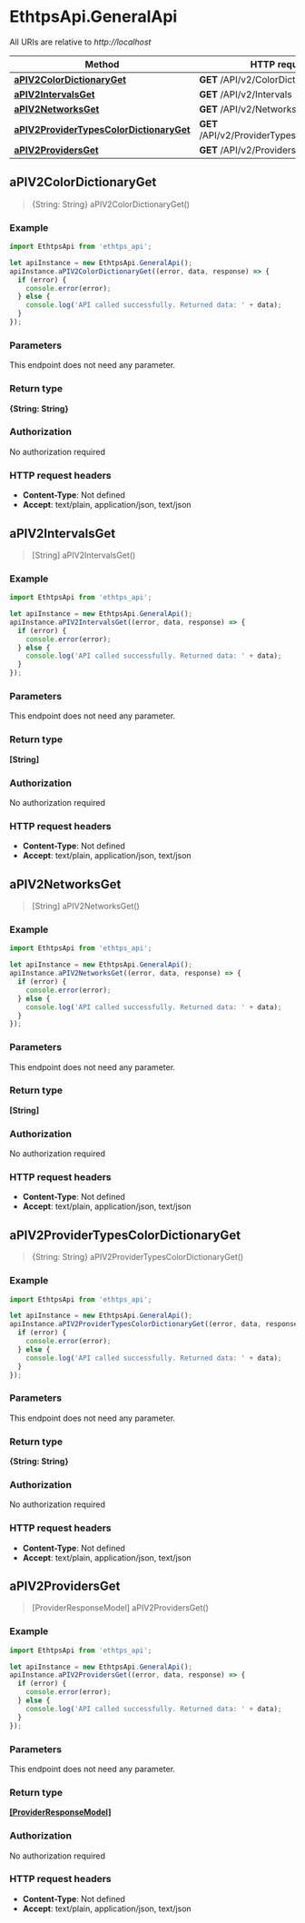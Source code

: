 # EthtpsApi.GeneralApi

All URIs are relative to *http://localhost*

Method | HTTP request | Description
------------- | ------------- | -------------
[**aPIV2ColorDictionaryGet**](GeneralApi.md#aPIV2ColorDictionaryGet) | **GET** /API/v2/ColorDictionary | 
[**aPIV2IntervalsGet**](GeneralApi.md#aPIV2IntervalsGet) | **GET** /API/v2/Intervals | 
[**aPIV2NetworksGet**](GeneralApi.md#aPIV2NetworksGet) | **GET** /API/v2/Networks | 
[**aPIV2ProviderTypesColorDictionaryGet**](GeneralApi.md#aPIV2ProviderTypesColorDictionaryGet) | **GET** /API/v2/ProviderTypesColorDictionary | 
[**aPIV2ProvidersGet**](GeneralApi.md#aPIV2ProvidersGet) | **GET** /API/v2/Providers | 



## aPIV2ColorDictionaryGet

> {String: String} aPIV2ColorDictionaryGet()



### Example

```javascript
import EthtpsApi from 'ethtps_api';

let apiInstance = new EthtpsApi.GeneralApi();
apiInstance.aPIV2ColorDictionaryGet((error, data, response) => {
  if (error) {
    console.error(error);
  } else {
    console.log('API called successfully. Returned data: ' + data);
  }
});
```

### Parameters

This endpoint does not need any parameter.

### Return type

**{String: String}**

### Authorization

No authorization required

### HTTP request headers

- **Content-Type**: Not defined
- **Accept**: text/plain, application/json, text/json


## aPIV2IntervalsGet

> [String] aPIV2IntervalsGet()



### Example

```javascript
import EthtpsApi from 'ethtps_api';

let apiInstance = new EthtpsApi.GeneralApi();
apiInstance.aPIV2IntervalsGet((error, data, response) => {
  if (error) {
    console.error(error);
  } else {
    console.log('API called successfully. Returned data: ' + data);
  }
});
```

### Parameters

This endpoint does not need any parameter.

### Return type

**[String]**

### Authorization

No authorization required

### HTTP request headers

- **Content-Type**: Not defined
- **Accept**: text/plain, application/json, text/json


## aPIV2NetworksGet

> [String] aPIV2NetworksGet()



### Example

```javascript
import EthtpsApi from 'ethtps_api';

let apiInstance = new EthtpsApi.GeneralApi();
apiInstance.aPIV2NetworksGet((error, data, response) => {
  if (error) {
    console.error(error);
  } else {
    console.log('API called successfully. Returned data: ' + data);
  }
});
```

### Parameters

This endpoint does not need any parameter.

### Return type

**[String]**

### Authorization

No authorization required

### HTTP request headers

- **Content-Type**: Not defined
- **Accept**: text/plain, application/json, text/json


## aPIV2ProviderTypesColorDictionaryGet

> {String: String} aPIV2ProviderTypesColorDictionaryGet()



### Example

```javascript
import EthtpsApi from 'ethtps_api';

let apiInstance = new EthtpsApi.GeneralApi();
apiInstance.aPIV2ProviderTypesColorDictionaryGet((error, data, response) => {
  if (error) {
    console.error(error);
  } else {
    console.log('API called successfully. Returned data: ' + data);
  }
});
```

### Parameters

This endpoint does not need any parameter.

### Return type

**{String: String}**

### Authorization

No authorization required

### HTTP request headers

- **Content-Type**: Not defined
- **Accept**: text/plain, application/json, text/json


## aPIV2ProvidersGet

> [ProviderResponseModel] aPIV2ProvidersGet()



### Example

```javascript
import EthtpsApi from 'ethtps_api';

let apiInstance = new EthtpsApi.GeneralApi();
apiInstance.aPIV2ProvidersGet((error, data, response) => {
  if (error) {
    console.error(error);
  } else {
    console.log('API called successfully. Returned data: ' + data);
  }
});
```

### Parameters

This endpoint does not need any parameter.

### Return type

[**[ProviderResponseModel]**](ProviderResponseModel.md)

### Authorization

No authorization required

### HTTP request headers

- **Content-Type**: Not defined
- **Accept**: text/plain, application/json, text/json

